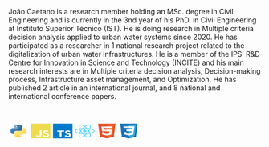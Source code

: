 João Caetano is a research member holding an MSc. degree in Civil Engineering and is currently in the 3nd year of his PhD. in Civil Engineering at Instituto Superior Técnico (IST). He is doing research in Multiple criteria decision analysis applied to urban water systems since 2020. He has participated as a researcher in 1 national research project related to the digitalization of urban water infrastructures. He is a member of the IPS’ R&D Centre for Innovation in Science and Technology (INCITE) and his main research interests are in Multiple criteria decision analysis, Decision-making process, Infrastructure asset management, and Optimization. He has published 2 article in an international journal, and 8 national and international conference papers.

  ##

<div style="display: inline_block"><br>
  <img align="center" alt="Rafa-Python" height="30" width="40" src="https://raw.githubusercontent.com/devicons/devicon/master/icons/python/python-original.svg">
  <img align="center" alt="Rafa-Js" height="30" width="40" src="https://raw.githubusercontent.com/devicons/devicon/master/icons/javascript/javascript-plain.svg">
  <img align="center" alt="Rafa-Ts" height="30" width="40" src="https://raw.githubusercontent.com/devicons/devicon/master/icons/typescript/typescript-plain.svg">
  <img align="center" alt="Rafa-React" height="30" width="40" src="https://raw.githubusercontent.com/devicons/devicon/master/icons/react/react-original.svg">
  <img align="center" alt="Rafa-HTML" height="30" width="40" src="https://raw.githubusercontent.com/devicons/devicon/master/icons/html5/html5-original.svg">
  <img align="center" alt="Rafa-CSS" height="30" width="40" src="https://raw.githubusercontent.com/devicons/devicon/master/icons/css3/css3-original.svg">
</div>
  
  ##
